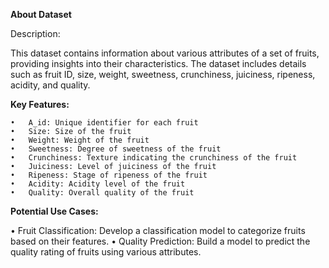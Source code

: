 **About Dataset**

Description:

This dataset contains information about various attributes of a set of fruits, providing insights into their characteristics. The dataset includes details such as fruit ID, size, weight, sweetness, crunchiness, juiciness, ripeness, acidity, and quality.

**Key Features:**

    •	A_id: Unique identifier for each fruit
    •	Size: Size of the fruit
    •	Weight: Weight of the fruit
    •	Sweetness: Degree of sweetness of the fruit
    •	Crunchiness: Texture indicating the crunchiness of the fruit
    •	Juiciness: Level of juiciness of the fruit
    •	Ripeness: Stage of ripeness of the fruit
    •	Acidity: Acidity level of the fruit
    •	Quality: Overall quality of the fruit

**Potential Use Cases:**

   •	Fruit Classification: Develop a classification model to categorize fruits based on their features.
   •	Quality Prediction: Build a model to predict the quality rating of fruits using various attributes.
